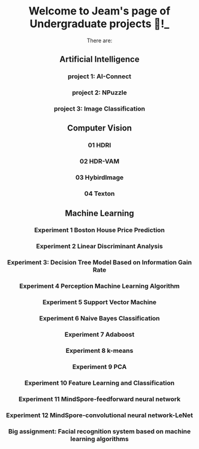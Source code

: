 <header>

<!--
  <<< Author notes: Course header >>>
  Include a 1280×640 image, course title in sentence case, and a concise description in emphasis.
  In your repository settings: enable template repository, add your 1280×640 social image, auto delete head branches.
  Add your open source license, GitHub uses MIT license.
-->

# Welcome to Jeam's  page of Undergraduate projects :tada:!_

There are:

## Artificial Intelligence

### project 1: AI-Connect
### project 2: NPuzzle
### project 3: Image Classification

## Computer Vision

### 01 HDRI
### 02 HDR-VAM
### 03 HybirdImage
### 04 Texton

## Machine Learning

### Experiment 1 Boston House Price Prediction
### Experiment 2 Linear Discriminant Analysis
### Experiment 3: Decision Tree Model Based on Information Gain Rate
### Experiment 4 Perception Machine Learning Algorithm
### Experiment 5 Support Vector Machine
### Experiment 6 Naive Bayes Classification
### Experiment 7 Adaboost
### Experiment 8 k-means
### Experiment 9 PCA
### Experiment 10 Feature Learning and Classification
### Experiment 11 MindSpore-feedforward neural network
### Experiment 12 MindSpore-convolutional neural network-LeNet
### Big assignment: Facial recognition system based on machine learning algorithms
</footer>
